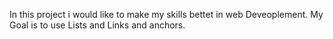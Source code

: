 In this project i would like to make my skills bettet in web Deveoplement. My Goal is to use Lists and Links and anchors.